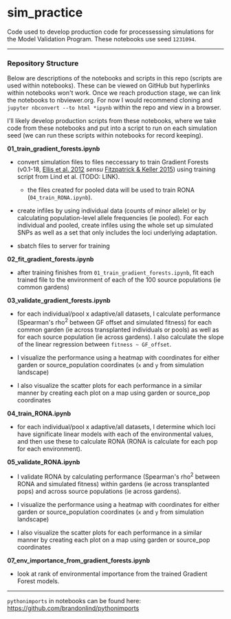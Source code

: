 # sim_practice

Code used to develop production code for processessing simulations for the Model Validation Program. These notebooks use seed `1231094`.

---
### Repository Structure

Below are descriptions of the notebooks and scripts in this repo (scripts are used within notebooks). These can be viewed on GitHub but hyperlinks within notebooks won't work. Once we reach production stage, we can link the notebooks to nbviewer.org. For now I would recommend cloning and `jupyter nbconvert --to html *ipynb` within the repo and view in a browser.

I'll likely develop production scripts from these notebooks, where we take code from these notebooks and put into a script to run on each simulation seed (we can run these scripts within notebooks for record keeping).



__01_train_gradient_forests.ipynb__

- convert simulation files to files neccessary to train Gradient Forests (v0.1-18, [Ellis et al. 2012](https://dx.doi.org/10.1890/11-0252.1) *sensu* [Fitzpatrick & Keller 2015](https://doi.org/10.1111/ele.12376)) using training script from Lind et al. (TODO: LINK).
  -  the files created for pooled data will be used to train RONA (`04_train_RONA.ipynb`).

- create infiles by using individual data (counts of minor allele) or by calculating population-level allele frequencies (ie pooled). For each individual and pooled, create infiles using the whole set up simulated SNPs as well as a set that only includes the loci underlying adaptation.

- sbatch files to server for training

__02_fit_gradient_forests.ipynb__

- after training finishes from `01_train_gradient_forests.ipynb`, fit each trained file to the environment of each of the 100 source populations (ie common gardens)

__03_validate_gradient_forests.ipynb__

- for each individual/pool x adaptive/all datasets, I calculate performance (Spearman's rho<sup>2</sup> between GF offset and simulated fitness) for each common garden (ie across transplanted individuals or pools) as well as for each source population (ie across gardens). I also calculate the slope of the linear regression between `fitness ~ GF_offset`.

- I visualize the performance using a heatmap with coordinates for either garden or source_population coordinates (`x` and `y` from simulation landscape)

- I also visualize the scatter plots for each performance in a similar manner by creating each plot on a map using garden or source_pop coordinates

__04_train_RONA.ipynb__

- for each individual/pool x adaptive/all datasets, I determine which loci have significate linear models with each of the environmental values, and then use these to calculate RONA (RONA is calculate for each pop for each environment).

__05_validate_RONA.ipynb__

- I validate RONA by calculating performance (Spearman's rho<sup>2</sup> between RONA and simulated fitness) within gardens (ie across transplanted pops) and across source populations (ie across gardens).

- I visualize the performance using a heatmap with coordinates for either garden or source_population coordinates (`x` and `y` from simulation landscape)

- I also visualize the scatter plots for each performance in a similar manner by creating each plot on a map using garden or source_pop coordinates

__07_env_importance_from_gradient_forests.ipynb__

- look at rank of environmental importance from the trained Gradient Forest models.







---

`pythonimports` in notebooks can be found here: https://github.com/brandonlind/pythonimports
